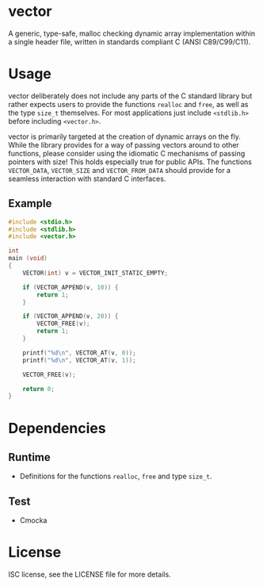 vector
======

A generic, type-safe, malloc checking dynamic array implementation within a
single header file, written in standards compliant C (ANSI C89/C99/C11).

Usage
=====

vector deliberately does not include any parts of the C standard library but
rather expects users to provide the functions `realloc` and `free`, as well
as the type `size_t` themselves. For most applications just include 
`<stdlib.h>` before including `<vector.h>`.

vector is primarily targeted at the creation of dynamic arrays on the fly. While
the library provides for a way of passing vectors around to other functions,
please consider using the idiomatic C mechanisms of passing pointers with size!
This holds especially true for public APIs. The functions `VECTOR_DATA`,
`VECTOR_SIZE` and `VECTOR_FROM_DATA` should provide for a seamless interaction
with standard C interfaces.

Example
-------

```c
#include <stdio.h>
#include <stdlib.h>
#include <vector.h>

int
main (void)
{
	VECTOR(int) v = VECTOR_INIT_STATIC_EMPTY;

	if (VECTOR_APPEND(v, 10)) {
		return 1;
	}

	if (VECTOR_APPEND(v, 20)) {
		VECTOR_FREE(v);
		return 1;
	}

	printf("%d\n", VECTOR_AT(v, 0));
	printf("%d\n", VECTOR_AT(v, 1));

	VECTOR_FREE(v);

	return 0;
}
```

Dependencies
============

Runtime
-------

* Definitions for the functions `realloc`, `free` and type `size_t`.

Test
----

* Cmocka


License
=======

ISC license, see the LICENSE file for more details.
